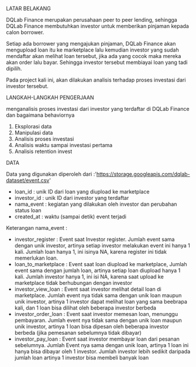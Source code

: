 LATAR BELAKANG

DQLab Finance merupakan perusahaan peer to peer lending, sehingga DQLab Finance membutuhkan investor untuk memberikan pinjaman kepada calon borrower.

Setiap ada borrower yang mengajukan pinjaman, DQLab Finance akan mengupload loan itu ke marketplace lalu kemudian investor yang sudah mendaftar akan melihat loan tersebut, jika ada yang cocok maka mereka akan order lalu bayar. Sehingga investor tersebut membiayai loan yang tadi dipilih.

Pada project kali ini, akan dilakukan analisis terhadap proses investasi dari investor tersebut.

LANGKAH-LANGKAH PENGERJAAN

menganalisis proses investasi dari investor yang terdaftar di DQLab Finance dan bagaimana behaviornya

1. Eksplorasi data
2. Manipulasi data
3. Analisis proses investasi
4. Analisis waktu sampai investasi pertama
5. Analisis retention invest

DATA

Data yang digunakan diperoleh dari :'https://storage.googleapis.com/dqlab-dataset/event.csv'

+ loan_id : unik ID dari loan yang diupload ke marketplace
+ investor_id : unik ID dari investor yang terdaftar
+ nama_event : kegiatan yang dilakukan oleh investor dan perubahan status loan
+ created_at : waktu (sampai detik) event terjadi

Keterangan nama_event :

+ investor_register : Event saat Investor register. Jumlah event sama dengan unik investor, artinya setiap investor melakukan event ini hanya 1 kali. Jumlah loan hanya 1, ini isinya NA, karena register ini tidak memerlukan loan.
+ loan_to_marketplace : Event saat loan diupload ke marketplace, Jumlah event sama dengan jumlah loan, artinya setiap loan diupload hanya 1 kali. Jumlah investor hanya 1, ini isi NA, karena saat upload ke marketplace tidak berhubungan dengan investor
+ investor_view_loan : Event saat investor melihat detail loan di marketplace. Jumlah event nya tidak sama dengan unik loan maupun unik investor, artinya 1 investor dapat melihat loan yang sama beebrapa kali, dan 1 loan bisa dilihat oleh beberapa investor berbeda
+ investor_order_loan : Event saat investor memesan loan, menunggu pembayaran. Jumlah event nya tidak sama dengan unik loan maupun unik investor, artinya 1 loan bisa dipesan oleh beberapa investor berbeda (jika pemesanan sebelumnya tidak dibayar)
+ investor_pay_loan : Event saat investor membayar loan dari pesanan sebelumnya. Jumlah Event nya sama dengan unik loan, artinya 1 loan ini hanya bisa dibayar oleh 1 investor. Jumlah investor lebih sedikit daripada jumlah loan artinya 1 investor bisa membeli banyak loan
